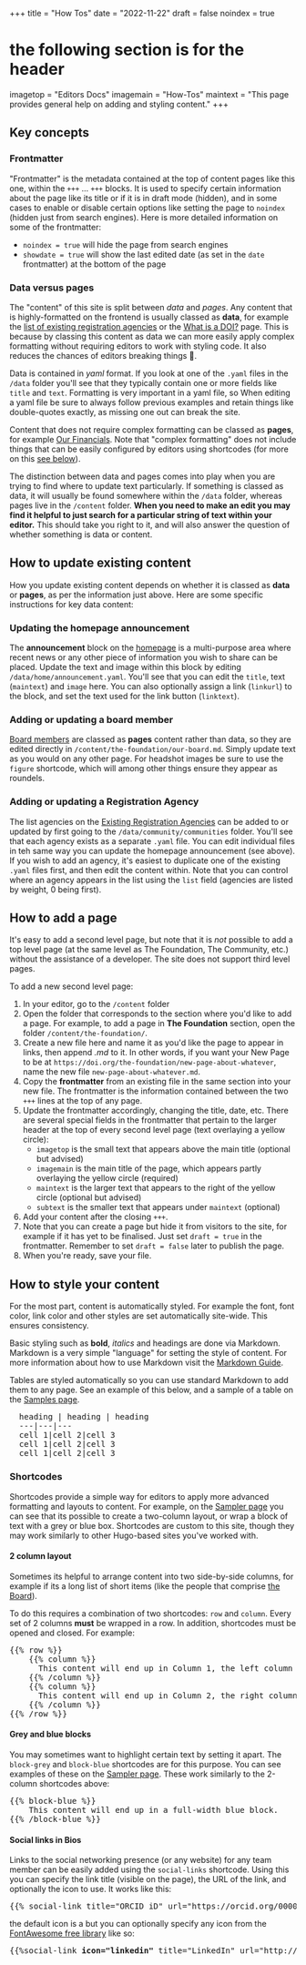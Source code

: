 +++
title = "How Tos"
date = "2022-11-22"
draft = false
noindex = true
# the following section is for the header
imagetop = "Editors Docs"
imagemain = "How-Tos"
maintext = "This page provides general help on adding and styling content."
+++

## Key concepts

### Frontmatter
"Frontmatter" is the metadata contained at the top of content pages like this one, within the `+++` ... `+++` blocks. It is used to specify certain information about the page like its title or if it is in draft mode (hidden), and in some cases to enable or disable certain options like setting the page to `noindex` (hidden just from search engines). Here is more detailed information on some of the frontmatter:

* `noindex = true` will hide the page from search engines
* `showdate = true` will show the last edited date (as set in the `date` frontmatter) at the bottom of the page

### Data versus pages
The "content" of this site is split between *data* and *pages*. Any content that is highly-formatted on the frontend is usually classed as **data**, for example the [list of existing registration agencies](http://localhost:1313/the-community/existing-registration-agencies/) or the [What is a DOI?](/the-identifier/what-is-a-doi/) page. This is because by classing this content as data we can more easily apply complex formatting without requiring editors to work with styling code. It also reduces the chances of editors breaking things 🙂. 

Data is contained in *yaml* format. If you look at one of the `.yaml` files in the `/data` folder you'll see that they typically contain one or more fields like `title` and `text`. Formatting is very important in a yaml file, so When editing a yaml file be sure to always follow previous examples and retain things like double-quotes exactly, as missing one out can break the site. 

Content that does not require complex formatting can be classed as **pages**, for example [Our Financials](/the-foundation/our-financials).  Note that "complex formatting" does not include things that can be easily configured by editors using shortcodes (for more on this [see below](#shortcodes)).

The distinction between data and pages comes into play when you are trying to find where to update text particularly. If something is classed as data, it will usually be found somewhere within the `/data` folder, whereas pages live in the `/content` folder. **When you need to make an edit you may find it helpful to just search for a particular string of text within your editor.** This should take you right to it, and will also answer the question of whether something is data or content. 

## How to update existing content
How you update existing content depends on whether it is classed as **data** or **pages**, as per the information just above. Here are some specific instructions for key data content: 

### Updating the homepage announcement
The **announcement** block on the [homepage](/) is a multi-purpose area where recent news or any other piece of information you wish to share can be placed. Update the text and image within this block by editing `/data/home/announcement.yaml`. You'll see that you can edit the `title`, text (`maintext`) and `image` here. You can also optionally assign a link (`linkurl`) to the block, and set the text used for the link button (`linktext`).

### Adding or updating a board member
[Board members](/the-foundation/our-board) are classed as **pages** content rather than data, so they are edited directly in `/content/the-foundation/our-board.md`. Simply update text as you would on any other page. For headshot images be sure to use the `figure` shortcode, which will among other things ensure they appear as roundels. 


### Adding or updating a Registration Agency
The list agencies on the [Existing Registration Agencies](/the-community/existing-registration-agencies) can be added to or updated by first going to the `/data/community/communities` folder. You'll see that each agency exists as a separate `.yaml` file. You can edit individual files in teh same way you can update the homepage announcement (see above). If you wish to add an agency, it's easiest to duplicate one of the existing `.yaml` files first, and then edit the content within. Note that you can control where an agency appears in the list using the `list` field (agencies are listed by weight, 0 being first).


## How to add a page
It's easy to add a second level page, but note that it is *not* possible to add a top level page (at the same level as The Foundation, The Community, etc.) without the assistance of a developer. The site does not support third level pages. 

To add a new second level page:

1. In your editor, go to the `/content` folder
2. Open the folder that corresponds to the section where you'd like to add a page. For example, to add a page in **The Foundation** section, open the folder `/content/the-foundation/`.
3. Create a new file here and name it as you'd like the page to appear in links, then append *.md* to it. In other words, if you want your New Page to be at `https://doi.org/the-foundation/new-page-about-whatever`, name the new file `new-page-about-whatever.md`.
4. Copy the **frontmatter** from an existing file in the same section into your new file. The frontmatter is the information contained between the two `+++` lines at the top of any page. 
5. Update the frontmatter accordingly, changing the title, date, etc. There are several special fields in the frontmatter that pertain to the larger header at the top of every second level page (text overlaying a yellow circle):
  	- `imagetop` is the small text that appears above the main title (optional but advised)
  	- `imagemain` is the main title of the page, which appears partly overlaying the yellow circle (required)
  	- `maintext` is the larger text that appears to the right of the yellow circle (optional but advised)
  	- `subtext` is the smaller text that appears under `maintext` (optional)
6. Add your content after the closing `+++`.
7. Note that you can create a page but hide it from visitors to the site, for example if it has yet to be finalised. Just set `draft = true` in the frontmatter. Remember to set `draft = false` later to publish the page. 
8. When you're ready, save your file. 

## How to style your content
For the most part, content is automatically styled. For example the font, font color, link color and other styles are set automatically site-wide. This ensures consistency. 

Basic styling such as **bold**, *italics* and headings are done via Markdown. Markdown is a very simple "language" for setting the style of content. For more information about how to use Markdown visit the [Markdown Guide](https://www.markdownguide.org/basic-syntax/).

Tables are styled automatically so you can use standard Markdown to add them to any page. See an example of this below, and a sample of a table on the [Samples page](/sampler).

<pre>
  heading | heading | heading
  ---|---|---
  cell 1|cell 2|cell 3
  cell 1|cell 2|cell 3
  cell 1|cell 2|cell 3
</pre>


### Shortcodes
Shortcodes provide a simple way for editors to apply more advanced formatting and layouts to content. For example, on the [Sampler page](/sampler#two-column-layout) you can see that its possible to create a two-column layout, or wrap a block of text with a grey or blue box. Shortcodes are custom to this site, though they may work similarly to other Hugo-based sites you've worked with. 

#### 2 column layout
Sometimes its helpful to arrange content into two side-by-side columns, for example if its a long list of short items (like the people that comprise [the Board](/the-foundation/board-and-governance)).

To do this requires a combination of two shortcodes: `row` and `column`. Every set of 2 columns **must** be wrapped in a row. In addition, shortcodes must be opened and closed. For example:

<pre>
&#123;&#123;% row %&#125;&#125;
    &#123;&#123;% column %&#125;&#125;
      This content will end up in Column 1, the left column of two. You can format this like any other part of the page.
    &#123;&#123;% /column %&#125;&#125;
    &#123;&#123;% column %&#125;&#125;
	  This content will end up in Column 2, the right column of two. You can format this like any other part of the page.
    &#123;&#123;% /column %&#125;&#125;
&#123;&#123;% /row %&#125;&#125;  
</pre>

#### Grey and blue blocks
You may sometimes want to highlight certain text by setting it apart. The `block-grey` and `block-blue` shortcodes are for this purpose. You can see examples of these on the [Sampler page](/sampler#highlight-blocks). These work similarly to the 2-column shortcodes above:

<pre>
&#123;&#123;% block-blue %&#125;&#125;
    This content will end up in a full-width blue block. 
&#123;&#123;% /block-blue %&#125;&#125;  
</pre>


#### Social links in Bios
Links to the social networking presence (or any website) for any team member can be easily added using the `social-links` shortcode. Using this you can specify the link title (visible on the page), the URL of the link, and optionally the icon to use. It works like this:

<pre>
&#123;&#123;% social-link title="ORCID iD" url="https://orcid.org/0000-0001-9551-9662" %&#125;&#125;  
</pre>


the default icon is a <i class="fa fa-link"></i> but you can optionally specify any icon from the [FontAwesome free library](https://fontawesome.com/search?o=r&m=free) like so: 

<pre>
&#123;&#123;%social-link <strong>icon="linkedin"</strong> title="LinkedIn" url="http://www.linkedin.com/in/jonathanmtclark"%&#125;&#125;  
</pre>
